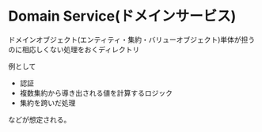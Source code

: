 # Domain Service(ドメインサービス)

ドメインオブジェクト(エンティティ・集約・バリューオブジェクト)単体が担うのに相応しくない処理をおくディレクトリ

例として

- 認証
- 複数集約から導き出される値を計算するロジック
- 集約を跨いだ処理

などが想定される。
